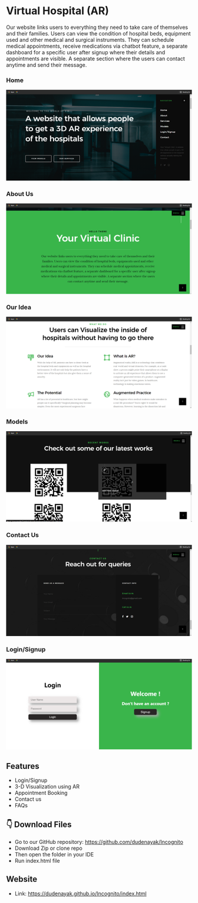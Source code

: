 #  Virtual Hospital (AR)

Our website links users to everything they need to take care of themselves and their families. Users can view the condition of hospital beds, equipment used and other medical and surgical instruments. They can schedule medical appointments, receive medications via chatbot feature, a separate dashboard for a specific user after signup where their details and appointments are visible. A separate section where the users can contact anytime and send their message.

### Home

![Home](/images/readme/1.png)

### About Us

![About Us](/images/readme/4.png)

### Our Idea

![Home](/images/readme/2.png)

### Models
![Home](/images/readme/5.png)

### Contact Us

![Home](/images/readme/3.png)

### Login/Signup
![Home](/images/readme/6.png)


## Features

* Login/Signup <br>
* 3-D Visualization using AR
* Appointment Booking <br>
* Contact us <br>
* FAQs <br>

## 👇 Download Files
* Go to our GitHub repository: https://github.com/dudenayak/Incognito
* Download Zip or clone repo
* Then open the folder in your IDE 
* Run index.html file

## Website
* Link: https://dudenayak.github.io/Incognito/index.html




